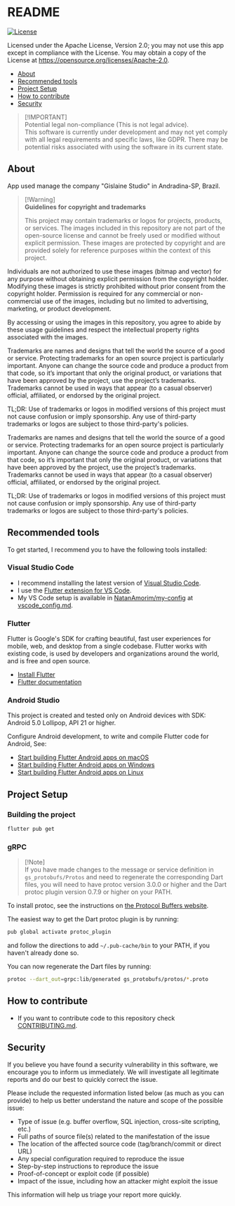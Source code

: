 # README

[![License](https://img.shields.io/badge/License-Apache%202.0-blue.svg)](https://opensource.org/licenses/Apache-2.0)

Licensed under the Apache License, Version 2.0; you may not use this app except in compliance with the License. You may obtain a copy of the License at <https://opensource.org/licenses/Apache-2.0>.

- [About](#about)
- [Recommended tools](#recommended-tools)
- [Project Setup](#project-setup)
- [How to contribute](#how-to-contribute)
- [Security](#security)

> [!IMPORTANT]\
> Potential legal non-compliance (This is not legal advice).\
> This software is currently under development and may not yet comply with all legal requirements and specific laws, like GDPR. There may be potential risks associated with using the software in its current state.

## About

App used manage the company "Gislaine Studio" in Andradina-SP, Brazil.

> [!Warning]\
> **Guidelines for copyright and trademarks**
>
> This project may contain trademarks or logos for projects, products, or services.
> The images included in this repository are not part of the open-source license and cannot be freely used or modified without explicit permission. These images are protected by copyright and are provided solely for reference purposes within the context of this project.

Individuals are not authorized to use these images (bitmap and vector) for any purpose without obtaining explicit permission from the copyright holder. Modifying these images is strictly prohibited without prior consent from the copyright holder. Permission is required for any commercial or non-commercial use of the images, including but no limited to advertising, marketing, or product development.

By accessing or using the images in this repository, you agree to abide by these usage guidelines and respect the intellectual property rights associated with the images.

Trademarks are names and designs that tell the world the source of a good or service. Protecting trademarks for an open source project is particularly important. Anyone can change the source code and produce a product from that code, so it’s important that only the original product, or variations that have been approved by the project, use the project’s trademarks. Trademarks cannot be used in ways that appear (to a casual observer) official, affiliated, or endorsed by the original project.

TL;DR: Use of trademarks or logos in modified versions of this project must not cause confusion or imply sponsorship. Any use of third-party trademarks or logos are subject to those third-party's policies.

Trademarks are names and designs that tell the world the source of a good or service. Protecting trademarks for an open source project is particularly important. Anyone can change the source code and produce a product from that code, so it’s important that only the original product, or variations that have been approved by the project, use the project’s trademarks. Trademarks cannot be used in ways that appear (to a casual observer) official, affiliated, or endorsed by the original project.

TL;DR: Use of trademarks or logos in modified versions of this project must not cause confusion or imply sponsorship. Any use of third-party trademarks or logos are subject to those third-party's policies.

## Recommended tools

To get started, I recommend you to have the following tools installed:

### Visual Studio Code

- I recommend installing the latest version of [Visual Studio Code](https://code.visualstudio.com/).
- I use the [Flutter extension for VS Code](https://marketplace.visualstudio.com/items?itemName=Dart-Code.flutter).
- My VS Code setup is available in [NatanAmorim/my-config](https://github.com/NatanAmorim/my-config) at [vscode_config.md](https://github.com/NatanAmorim/my-config/blob/master/vscode_config.md).

### Flutter

Flutter is Google's SDK for crafting beautiful, fast user experiences for mobile, web, and desktop from a single codebase. Flutter works with existing code, is used by developers and organizations around the world, and is free and open source.

- [Install Flutter](https://flutter.dev/get-started/)
- [Flutter documentation](https://docs.flutter.dev/)

### Android Studio

This project is created and tested only on Android devices with SDK: Android 5.0 Lollipop, API 21 or higher.

Configure Android development, to write and compile Flutter code for Android, See:

- [Start building Flutter Android apps on macOS](https://docs.flutter.dev/get-started/install/macos/mobile-android)
- [Start building Flutter Android apps on Windows](https://docs.flutter.dev/get-started/install/windows/mobile)
- [Start building Flutter Android apps on Linux](https://docs.flutter.dev/get-started/install/linux)

## Project Setup

### Building the project

```sh
flutter pub get
```

### gRPC

> [!Note]\
> If you have made changes to the message or service definition in `gs_protobufs/Protos` and need to regenerate the corresponding Dart files, you will need to have protoc version 3.0.0 or higher and the Dart protoc plugin version 0.7.9 or higher on your PATH.

To install protoc, see the instructions on [the Protocol Buffers website](https://developers.google.com/protocol-buffers/).

The easiest way to get the Dart protoc plugin is by running:

```sh
pub global activate protoc_plugin
```

and follow the directions to add `~/.pub-cache/bin` to your PATH, if you haven't already done so.

You can now regenerate the Dart files by running:

```sh
protoc --dart_out=grpc:lib/generated gs_protobufs/protos/*.proto
```

## How to contribute

- If you want to contribute code to this repository check [CONTRIBUTING.md](https://github.com/NatanAmorim/gs_manager/blob/main/CONTRIBUTING.md).

## Security
<!--
Please do not report security vulnerabilities through public GitHub issues.\
Instead, please report them to {email-address}.\
You should receive a response within 24 hours. If for some reason you do not, please follow up via email to ensure we received your original message.
-->

If you believe you have found a security vulnerability in this software, we encourage you to inform us immediately. We will investigate all legitimate reports and do our best to quickly correct the issue.

Please include the requested information listed below (as much as you can provide) to help us better understand the nature and scope of the possible issue:

- Type of issue (e.g. buffer overflow, SQL injection, cross-site scripting, etc.)
- Full paths of source file(s) related to the manifestation of the issue
- The location of the affected source code (tag/branch/commit or direct URL)
- Any special configuration required to reproduce the issue
- Step-by-step instructions to reproduce the issue
- Proof-of-concept or exploit code (if possible)
- Impact of the issue, including how an attacker might exploit the issue

This information will help us triage your report more quickly.
